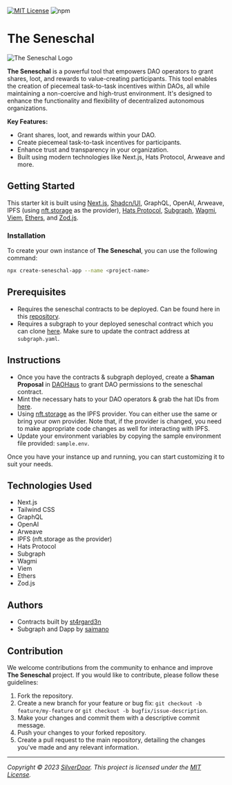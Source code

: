 [![MIT License](https://img.shields.io/badge/License-MIT-green.svg)](https://choosealicense.com/licenses/mit/) ![npm](https://img.shields.io/npm/v/create-seneschal-app)

# The Seneschal

![The Seneschal Logo](https://res.cloudinary.com/saimano/image/upload/v1696143767/seneschal/screenshot.png)

**The Seneschal** is a powerful tool that empowers DAO operators to grant shares, loot, and rewards to value-creating participants. This tool enables the creation of piecemeal task-to-task incentives within DAOs, all while maintaining a non-coercive and high-trust environment. It's designed to enhance the functionality and flexibility of decentralized autonomous organizations.

**Key Features:**

- Grant shares, loot, and rewards within your DAO.
- Create piecemeal task-to-task incentives for participants.
- Enhance trust and transparency in your organization.
- Built using modern technologies like Next.js, Hats Protocol, Arweave and more.

## Getting Started

This starter kit is built using [Next.js](https://nextjs.org/), [Shadcn/UI](https://ui.shadcn.com/), GraphQL, OpenAI, Arweave, IPFS (using [nft.storage](https://nft.storage/) as the provider), [Hats Protocol](https://www.hatsprotocol.xyz/), [Subgraph](https://thegraph.com/), [Wagmi](https://wagmi.sh/), [Viem](https://viem.sh/), [Ethers](https://docs.ethers.org/v5/), and [Zod.js](https://github.com/colinhacks/zod).

### Installation

To create your own instance of **The Seneschal**, you can use the following command:

```bash
npx create-seneschal-app --name <project-name>
```

## Prerequisites

- Requires the seneschal contracts to be deployed. Can be found here in this [repository](https://github.com/silverdoor-ai/kazoku).
- Requires a subgraph to your deployed seneschal contract which you can clone [here](https://github.com/manolingam/seneschal-subgraph/). Make sure to update the contract address at `subgraph.yaml`.

## Instructions

- Once you have the contracts & subgraph deployed, create a **Shaman Proposal** in [DAOHaus](https://admin.daohaus.club/#/) to grant DAO permissions to the seneschal contract.
- Mint the necessary hats to your DAO operators & grab the hat IDs from [here](https://app.hatsprotocol.xyz/).
- Using [nft.storage](https://nft.storage/) as the IPFS provider. You can either use the same or bring your own provider. Note that, if the provider is changed, you need to make appropriate code changes as well for interacting with IPFS.
- Update your environment variables by copying the sample environment file provided: `sample.env`.

Once you have your instance up and running, you can start customizing it to suit your needs.

## Technologies Used

- Next.js
- Tailwind CSS
- GraphQL
- OpenAI
- Arweave
- IPFS (nft.storage as the provider)
- Hats Protocol
- Subgraph
- Wagmi
- Viem
- Ethers
- Zod.js

## Authors

- Contracts built by [st4rgard3n](https://twitter.com/KyleSt4rgarden)
- Subgraph and Dapp by [saimano](https://twitter.com/saimano1996)

## Contribution

We welcome contributions from the community to enhance and improve **The Seneschal** project. If you would like to contribute, please follow these guidelines:

1. Fork the repository.
2. Create a new branch for your feature or bug fix: `git checkout -b feature/my-feature` or `git checkout -b bugfix/issue-description`.
3. Make your changes and commit them with a descriptive commit message.
4. Push your changes to your forked repository.
5. Create a pull request to the main repository, detailing the changes you've made and any relevant information.

---

_Copyright © 2023 [SilverDoor](https://silverdoor.ai). This project is licensed under the [MIT License](LICENSE)._
